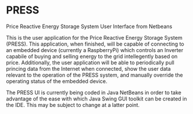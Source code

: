 # PRESS
Price Reactive Energy Storage System User Interface from Netbeans

This is the user application for the Price Reactive Energy Storage System (PRESS).
This application, when finished, will be capable of connecting to an embedded device (currently a RaspberryPi) which 
controls an Inverter capabile of buying and selling energy to the grid intellegently based on price. Additionally,
the user application will be able to periodically pull princing data from the Internet when connected, show the user data
relevant to the operation of the PRESS system, and manually override the operating status of the embedded device.

The PRESS UI is currently being coded in Java NetBeans in order to take advantage of the ease with which Java Swing GUI toolkit
can be created in the IDE. This may be subject to change at a latter point.
